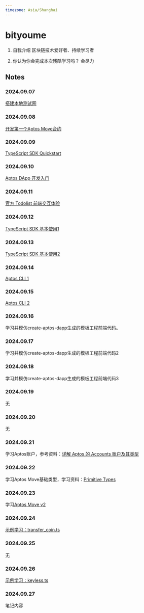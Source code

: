 ```yaml
---
timezone: Asia/Shanghai
---
```


# bityoume

1. 自我介绍
   区块链技术爱好者、持续学习者

2. 你认为你会完成本次残酷学习吗？
   会尽力

## Notes

<!-- Content_START -->

### 2024.09.07

[搭建本地测试网](https://bityoume.github.io/intensive-colearning-aptos/%E6%90%AD%E5%BB%BA%E6%9C%AC%E5%9C%B0%E6%B5%8B%E8%AF%95%E7%BD%91.html)

### 2024.09.08

[开发第一个Aptos Move合约](https://bityoume.github.io/intensive-colearning-aptos/%E5%BC%80%E5%8F%91%E7%AC%AC%E4%B8%80%E4%B8%AAAptos_Move%E5%90%88%E7%BA%A6.html)

### 2024.09.09

[TypeScript SDK Quickstart](https://bityoume.github.io/intensive-colearning-aptos/ts_sdk_quickstart.html)

### 2024.09.10

[Aptos DApp 开发入门](https://bityoume.github.io/intensive-colearning-aptos/hello_aptos_dapp.html)

### 2024.09.11

[官方 Todolist 前端交互体验](https://bityoume.github.io/intensive-colearning-aptos/todolist_frontend.html)

### 2024.09.12

[TypeScript SDK 基本使用1](https://bityoume.github.io/intensive-colearning-aptos/ts_sdk_basic_usage.html)

### 2024.09.13

[TypeScript SDK 基本使用2](https://bityoume.github.io/intensive-colearning-aptos/ts_sdk_basic_usage.html#transaction)

### 2024.09.14

[Aptos CLI 1](https://bityoume.github.io/intensive-colearning-aptos/aptos_cli.html)

### 2024.09.15

[Aptos CLI 2](https://bityoume.github.io/intensive-colearning-aptos/aptos_cli.html#account---%E8%B4%A6%E6%88%B7%E7%9B%B8%E5%85%B3)

### 2024.09.16

学习并模仿create-aptos-dapp生成的模板工程前端代码。

### 2024.09.17

学习并模仿create-aptos-dapp生成的模板工程前端代码2

### 2024.09.18

学习并模仿create-aptos-dapp生成的模板工程前端代码3

### 2024.09.19

无

### 2024.09.20

无

### 2024.09.21

学习Aptos账户，参考资料：[详解 Aptos 的 Accounts 账户及其类型](https://mp.weixin.qq.com/s/QpDzqIywCD0drl2EhMiYrQ)

### 2024.09.22

学习Aptos Move基础类型，学习资料：[Primitive Types](https://aptos.dev/en/build/smart-contracts/book/)

### 2024.09.23

学习[Aptos Move v2](https://movetofuns.dev/aptos101/movev2/)

### 2024.09.24

[示例学习：transfer_coin.ts](https://bityoume.github.io/intensive-colearning-aptos/eg_transfer_coin_ts.html)

### 2024.09.25

无

### 2024.09.26

[示例学习：keyless.ts](https://bityoume.github.io/intensive-colearning-aptos/eg_keyless_ts.html)

### 2024.09.27

笔记内容

<!-- Content_END -->

